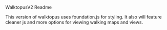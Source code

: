 WalktopusV2 Readme

This version of walktopus uses foundation.js for styling.  It also will feature cleaner js and more options for viewing walking maps and views.